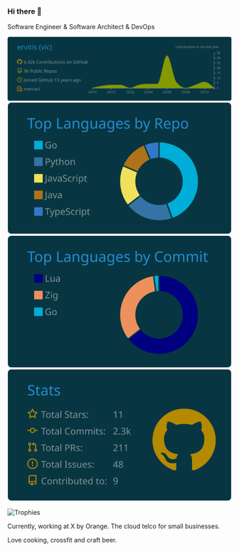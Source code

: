 ### Hi there 👋

Software Engineer & Software Architect & DevOps

![ProfileDetails](https://raw.githubusercontent.com/ervitis/ervitis/master/profile-summary-card-output/solarized_dark/0-profile-details.svg)
![ReposPerLanguage](https://raw.githubusercontent.com/ervitis/ervitis/master/profile-summary-card-output/solarized_dark/1-repos-per-language.svg)
![MostCommitLanguage](https://raw.githubusercontent.com/ervitis/ervitis/master/profile-summary-card-output/solarized_dark/2-most-commit-language.svg)
![Stats](https://raw.githubusercontent.com/ervitis/ervitis/master/profile-summary-card-output/solarized_dark/3-stats.svg)

![Trophies](https://github-profile-trophy.vercel.app/?username=ervitis)

Currently, working at X by Orange. The cloud telco for small businesses.

Love cooking, crossfit and craft beer.
